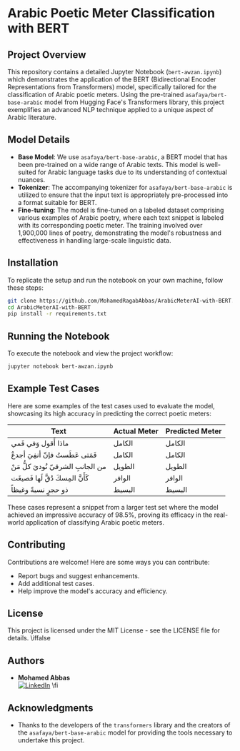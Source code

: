 
# Arabic Poetic Meter Classification with BERT

## Project Overview
This repository contains a detailed Jupyter Notebook (`bert-awzan.ipynb`) which demonstrates the application of the BERT (Bidirectional Encoder Representations from Transformers) model, specifically tailored for the classification of Arabic poetic meters. Using the pre-trained `asafaya/bert-base-arabic` model from Hugging Face's Transformers library, this project exemplifies an advanced NLP technique applied to a unique aspect of Arabic literature.

## Model Details
- **Base Model**: We use `asafaya/bert-base-arabic`, a BERT model that has been pre-trained on a wide range of Arabic texts. This model is well-suited for Arabic language tasks due to its understanding of contextual nuances.
- **Tokenizer**: The accompanying tokenizer for `asafaya/bert-base-arabic` is utilized to ensure that the input text is appropriately pre-processed into a format suitable for BERT.
- **Fine-tuning**: The model is fine-tuned on a labeled dataset comprising various examples of Arabic poetry, where each text snippet is labeled with its corresponding poetic meter. The training involved over 1,900,000 lines of poetry, demonstrating the model's robustness and effectiveness in handling large-scale linguistic data.

## Installation
To replicate the setup and run the notebook on your own machine, follow these steps:
```bash
git clone https://github.com/MohamedRagabAbbas/ArabicMeterAI-with-BERT.git
cd ArabicMeterAI-with-BERT
pip install -r requirements.txt
```

## Running the Notebook
To execute the notebook and view the project workflow:
```bash
jupyter notebook bert-awzan.ipynb
```

## Example Test Cases
Here are some examples of the test cases used to evaluate the model, showcasing its high accuracy in predicting the correct poetic meters:

| Text                                           | Actual Meter | Predicted Meter |
|------------------------------------------------|--------------|-----------------|
| ماذا أَقول وَفي فَمي                           | الكامل       | الكامل         |
| فَمَتى عَطَستُ فإنّ أنفِيَ أجدعٌ              | الكامل       | الكامل         |
| من الجانبِ الشرقيّ نُوديَ كلُّ مَنْ            | الطويل       | الطويل         |
| كَأَنَّ المِسكَ دُقَّ لَها فَصيغَت             | الوافر       | الوافر         |
| ذو حجرٍ نسبةً وغيظاً                           | البسيط       | البسيط         |

These cases represent a snippet from a larger test set where the model achieved an impressive accuracy of 98.5%, proving its efficacy in the real-world application of classifying Arabic poetic meters.

## Contributing
Contributions are welcome! Here are some ways you can contribute:
- Report bugs and suggest enhancements.
- Add additional test cases.
- Help improve the model's accuracy and efficiency.

## License
This project is licensed under the MIT License - see the LICENSE file for details.
\iffalse
## Authors
- **Mohamed Abbas**   
 [![LinkedIn](https://img.shields.io/badge/LinkedIn-Profile-blue?style=flat&logo=linkedin)]([https://linkedin.com/in/your-linkedin-id](https://www.linkedin.com/in/mohamed-ragab-773b86244/))
\fi

## Acknowledgments
- Thanks to the developers of the `transformers` library and the creators of the `asafaya/bert-base-arabic` model for providing the tools necessary to undertake this project.
